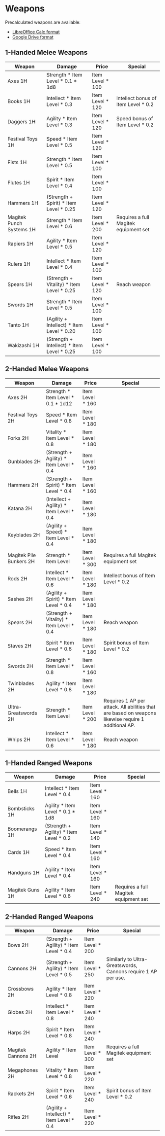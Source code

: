 # Weapons

Precalculated weapons are available:

- [LibreOffice Calc format](/Trappings/Weapons.ods)
- [Google Drive format](https://docs.google.com/spreadsheets/d/1Cf6kvtm3MPHSmJZkzmI-hXgUCSGoM-wJ0CPwkN39cjg/edit?usp=sharing)

## 1-Handed Melee Weapons

| Weapon | Damage | Price | Special |
| ---    | ---    | ---   | ---     |
| Axes 1H                  | Strength * Item Level * 0.1 * 1d8          | Item Level * 100
| Books 1H                 | Intellect * Item Level * 0.3               | Item Level * 120 | Intellect bonus of Item Level * 0.2
| Daggers 1H               | Agility * Item Level * 0.3                 | Item Level * 120 | Speed bonus of Item Level * 0.2
| Festival Toys 1H         | Speed * Item Level * 0.5                   | Item Level * 120
| Fists 1H                 | Strength * Item Level * 0.5                | Item Level * 100
| Flutes 1H                | Spirit * Item Level * 0.4                  | Item Level * 100
| Hammers 1H               | (Strength + Spirit) * Item Level * 0.25    | Item Level * 120
| Magitek Punch Systems 1H | Strength * Item Level * 0.6                | Item Level * 200 | Requires a full Magitek equipment set
| Rapiers 1H               | Agility * Item Level * 0.5                 | Item Level * 120
| Rulers 1H                | Intellect * Item Level * 0.4               | Item Level * 100
| Spears 1H                | (Strength + Vitality) * Item Level * 0.25  | Item Level * 120 | Reach weapon
| Swords 1H                | Strength * Item Level * 0.5                | Item Level * 100
| Tanto 1H                 | (Agility + Intellect) * Item Level * 0.20  | Item Level * 100
| Wakizashi 1H             | (Strength + Intellect) * Item Level * 0.25 | Item Level * 100

## 2-Handed Melee Weapons

| Weapon | Damage | Price | Special |
| ---    | ---    | ---   | ---     |
| Axes 2H                 | Strength * Item Level * 0.1 * 1d12       | Item Level * 160
| Festival Toys 2H        | Speed * Item Level * 0.8                 | Item Level * 180
| Forks 2H                | Vitality * Item Level * 0.8              | Item Level * 180
| Gunblades 2H            | (Strength + Agility) * Item Level * 0.4  | Item Level * 160
| Hammers 2H              | (Strength + Spirit) * Item Level * 0.4   | Item Level * 160
| Katana 2H               | (Intellect + Agility) * Item Level * 0.4 | Item Level * 180
| Keyblades 2H            | (Agility + Speed) * Item Level * 0.4     | Item Level * 180
| Magitek Pile Bunkers 2H | Strength * Item Level                    | Item Level * 300 | Requires a full Magitek equipment set
| Rods 2H                 | Intellect * Item Level * 0.6             | Item Level * 180 | Intellect bonus of Item Level * 0.2
| Sashes 2H               | (Agility + Spirit) * Item Level * 0.4    | Item Level * 180
| Spears 2H               | (Strength + Vitality) * Item Level * 0.4 | Item Level * 180 | Reach weapon
| Staves 2H               | Spirit * Item Level * 0.6                | Item Level * 180 | Spirit bonus of Item Level * 0.2
| Swords 2H               | Strength * Item Level * 0.8              | Item Level * 160
| Twinblades 2H           | Agility * Item Level * 0.8               | Item Level * 180
| Ultra-Greatswords 2H    | Strength * Item Level                    | Item Level * 200 | Requires 1 AP per attack. All abilities that are based on weapons likewise require 1 additional AP.
| Whips 2H                | Intellect * Item Level * 0.6             | Item Level * 180 | Reach weapon

## 1-Handed Ranged Weapons

| Weapon | Damage | Price | Special |
| ---    | ---    | ---   | ---     |
| Bells 1H        | Intellect * Item Level * 0.4             | Item Level * 160
| Bombsticks 1H   | Agility * Item Level * 0.1 * 1d8         | Item Level * 160
| Boomerangs 1H   | (Strength + Agility) * Item Level * 0.2  | Item Level * 140
| Cards 1H        | Speed * Item Level * 0.4                 | Item Level * 160
| Handguns 1H     | Agility * Item Level * 0.4               | Item Level * 160
| Magitek Guns 1H | Agility * Item Level * 0.6               | Item Level * 240 | Requires a full Magitek equipment set

## 2-Handed Ranged Weapons

| Weapon | Damage | Price | Special |
| ---    | ---    | ---   | ---     |
| Bows 2H            | (Strength + Agility) * Item Level * 0.4 | Item Level * 200
| Cannons 2H         | (Strength + Agility) * Item Level * 0.5 | Item Level * 250 | Similarly to Ultra-Greatswords, Cannons require 1 AP per use.
| Crossbows 2H       | Agility * Item Level * 0.8 | Item Level * 220
| Globes 2H          | Intellect * Item Level * 0.8 | Item Level * 240
| Harps 2H           | Spirit * Item Level * 0.8 | Item Level * 240
| Magitek Cannons 2H | Agility * Item Level | Item Level * 300 | Requires a full Magitek equipment set
| Megaphones 2H      | Vitality * Item Level * 0.8 | Item Level * 220
| Rackets 2H         | Spirit * Item Level * 0.6 | Item Level * 240 | Spirit bonus of Item Level * 0.2
| Rifles 2H          | (Agility + Intellect) * Item Level * 0.4 | Item Level * 220
